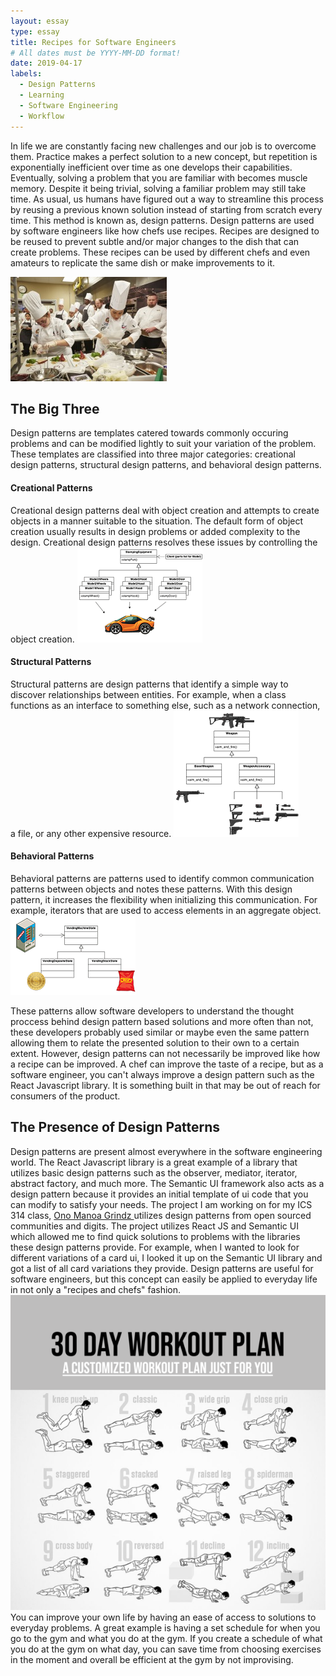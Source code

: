 ```yaml
---
layout: essay
type: essay
title: Recipes for Software Engineers
# All dates must be YYYY-MM-DD format!
date: 2019-04-17
labels:
  - Design Patterns
  - Learning
  - Software Engineering
  - Workflow
---
```


In life we are constantly facing new challenges and our job is to overcome them. Practice makes a perfect solution to a new concept, but repetition is exponentially inefficient over time as one develops their capabilities. Eventually, solving a problem that you are familiar with becomes muscle memory. Despite it being trivial, solving a familiar problem may still take time. As usual, us humans have figured out a way to streamline this process by reusing a previous known solution instead of starting from scratch every time. This method is known as, design patterns. Design patterns are used by software engineers like how chefs use recipes. Recipes are designed to be reused to prevent subtle and/or major changes to the dish that can create problems. These recipes can be used by different chefs and even amateurs to replicate the same dish or make improvements to it. 

<img class="ui small right floated rounded image" src="../images/chefs.jpg">

## **The Big Three**
Design patterns are templates catered towards commonly occuring problems and can be modified lightly to suit your variation of the problem. These templates are classified into three major categories: creational design patterns, structural design patterns, and behavioral design patterns.

#### **Creational Patterns**
Creational design patterns deal with object creation and attempts to create objects in a manner suitable to the situation. The default form of object creation usually results in design problems or added complexity to the design. Creational design patterns resolves these issues by controlling the object creation. <img class="ui small right floated rounded image" src="../images/object pattern.png">

#### **Structural Patterns**
Structural patterns are design patterns that identify a simple way to discover relationships between entities. For example, when a class functions as an interface to something else, such as a network connection, a file, or any other expensive resource. 
<img class="ui small right floated rounded image" src="../images/structural pattern.png">

#### **Behavioral Patterns**
Behavioral patterns are patterns used to identify common communication patterns between objects and notes these patterns. With this design pattern, it increases the flexibility when initializing this communication. For example, iterators that are used to access elements in an aggregate object. <img class="ui small right floated rounded image" src="../images/behavioral pattern.png">

These patterns allow software developers to understand the thought proccess behind design pattern based solutions and more often than not, these developers probably used similar or maybe even the same pattern allowing them to relate the presented solution to their own to a certain extent. However, design patterns can not necessarily be improved like how a recipe can be improved. A chef can improve the taste of a recipe, but as a software engineer, you can't always improve a design pattern such as the React Javascript library. It is something built in that may be out of reach for consumers of the product. 

## **The Presence of Design Patterns**
Design patterns are present almost everywhere in the software engineering world. The React Javascript library is a great example of a library that utilizes basic design patterns such as the observer, mediator, iterator, abstract factory, and much more. The Semantic UI framework also acts as a design pattern because it provides an initial template of ui code that you can modify to satisfy your needs. The project I am working on for my ICS 314 class, <a href="https://ono-manoa-grindz.github.io/"> Ono Manoa Grindz </a> utilizes design patterns from open sourced communities and digits. The project utilizes React JS and Semantic UI which allowed me to find quick solutions to problems with the libraries these design patterns provide. For example, when I wanted to look for different variations of a card ui, I looked it up on the Semantic UI library and got a list of all card variations they provide. Design patterns are useful for software engineers, but this concept can easily be applied to everyday life in not only a "recipes and chefs" fashion. <img class="ui small right floated rounded image" src="../images/workout plan.png"> You can improve your own life by having an ease of access to solutions to everyday problems. A great example is having a set schedule for when you go to the gym and what you do at the gym. If you create a schedule of what you do at the gym on what day, you can save time from choosing exercises in the moment and overall be efficient at the gym by not improvising. 
